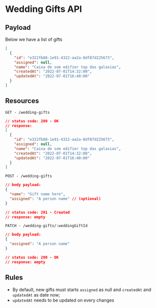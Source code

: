 # Wedding Gifts API

## Payload

Below we have a list of gifts

```json
[
  {
    "id": "e322fb88-1e91-4322-aa2a-8df87d225673",
    "assigned": null,
    "name": "Caixa de som edifier top das galaxias",
    "createdAt": "2022-07-01T14:32:00",
    "updatedAt": "2022-07-01T16:40:00"
  }
]
```

## Resources

`GET - /wedding-gifts`

```json
// status code: 200 - OK
// response:
[
  {
    "id": "e322fb88-1e91-4322-aa2a-8df87d225673",
    "assigned": null,
    "name": "Caixa de som edifier top das galaxias",
    "createdAt": "2022-07-01T14:32:00",
    "updatedAt": "2022-07-01T16:40:00"
  }
]
```

`POST - /wedding-gifts`

```json
// body payload:
{
  "name": "Gift name here",
  "assigned": "A person name" // (optional)
}
```

```json
// status code: 201 - Created
// response: empty
```

`PATCH - /wedding-gifts/:weddingGiftId`

```json
// body payload:
{
  "assigned": "A person name"
}

// status code: 200 - OK
// response: empty
```

## Rules

- By default, new gifts must starts `assigned` as null and `createdAt` and `updatedAt` as date now;
- `updatedAt` needs to be updated on every changes
